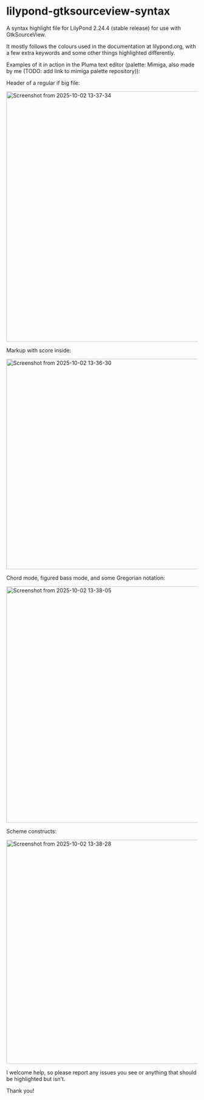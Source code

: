 # lilypond-gtksourceview-syntax
A syntax highlight file for LilyPond 2.24.4 (stable release) for use with GtkSourceView.

It mostly follows the colours used in the documentation at lilypond.org, with a few extra keywords and some other things highlighted differently.

Examples of it in action in the Pluma text editor (palette: Mimiga, also made by me (TODO: add link to mimiga palette repository)):

Header of a regular if big file:

<img width="1023" height="658" alt="Screenshot from 2025-10-02 13-37-34" src="https://github.com/user-attachments/assets/e9f4b158-e731-4bc3-8487-076cace88a0a" />


Markup with score inside:

<img width="645" height="553" alt="Screenshot from 2025-10-02 13-36-30" src="https://github.com/user-attachments/assets/d0cf0ffc-cf66-4270-95bd-1dcbaefddba3" />


Chord mode, figured bass mode, and some Gregorian notation:

<img width="724" height="621" alt="Screenshot from 2025-10-02 13-38-05" src="https://github.com/user-attachments/assets/0697e1dd-0d2e-43ee-ae7d-7824a77e02fe" />


Scheme constructs:

<img width="813" height="589" alt="Screenshot from 2025-10-02 13-38-28" src="https://github.com/user-attachments/assets/4684667b-45d9-42f8-99f1-1b85a5f8831b" />


I welcome help, so please report any issues you see or anything that should be highlighted but isn't.

Thank you!
